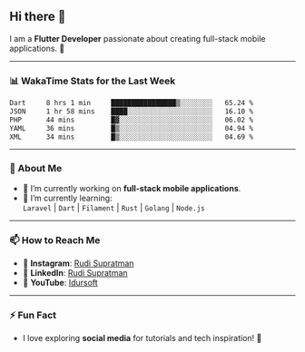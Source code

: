 ## Hi there 👋

I am a **Flutter Developer** passionate about creating full-stack mobile applications. 🚀

---

### 📊 WakaTime Stats for the Last Week
<!--START_SECTION:waka-->

```txt
Dart     8 hrs 1 min     ████████████████▒░░░░░░░░   65.24 %
JSON     1 hr 58 mins    ████░░░░░░░░░░░░░░░░░░░░░   16.10 %
PHP      44 mins         █▓░░░░░░░░░░░░░░░░░░░░░░░   06.02 %
YAML     36 mins         █▒░░░░░░░░░░░░░░░░░░░░░░░   04.94 %
XML      34 mins         █▒░░░░░░░░░░░░░░░░░░░░░░░   04.69 %
```

<!--END_SECTION:waka-->

---

### 🌱 About Me
- 🔭 I’m currently working on **full-stack mobile applications**.
- 🌱 I’m currently learning:  
  `Laravel` | `Dart` | `Filament` | `Rust` | `Golang` | `Node.js`

---

### 📫 How to Reach Me
- 💬 **Instagram**: [Rudi Supratman](https://www.instagram.com/rudisupratman97)  
- 💼 **LinkedIn**: [Rudi Supratman](https://www.linkedin.com/in/rudi-supratman-324233281)  
- 🎥 **YouTube**: [Idursoft](https://www.youtube.com/@adde5863)

---

### ⚡ Fun Fact
- I love exploring **social media** for tutorials and tech inspiration! 🎥
